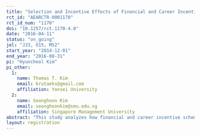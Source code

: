 ```yaml
---
title: "Selection and Incentive Effects of Financial and Career Incentives on Labor Productivity: Evidence from a Field Experiment in Malawi"
rct_id: "AEARCTR-0001170"
rct_id_num: "1170"
doi: "10.1257/rct.1170-4.0"
date: "2016-04-11"
status: "on_going"
jel: "J33, O15, M52"
start_year: "2014-12-01"
end_year: "2016-08-31"
pi: "Hyuncheol Kim"
pi_other:
  1:
    name: Thomas T. Kim
    email: krutaeks@gmail.com
    affiliation: Yonsei University
  2:
    name: Seonghoon Kim
    email: seonghoonkim@smu.edu.sg
    affiliation: Singapore Management University
abstract: "This study analyzes how financial and career incentive schemes affect labor productivity differently through worker selection and incentive channels. It is difficult to establish a causal relationship between work incentives and worker productivity because of the self-selection based on job seekers’ ability, expectation, personality, etc. We overcome this challenge through a two-stage randomized controlled trial in which our collaborating NGO recruits male enumerators for a population census of a rural district in Malawi. We make an important contribution to the literature by analyzing what types of workers internships attract (selection effect) and how they incentivize workers to improve their job performance (incentive effect)."
layout: registration
---
```


